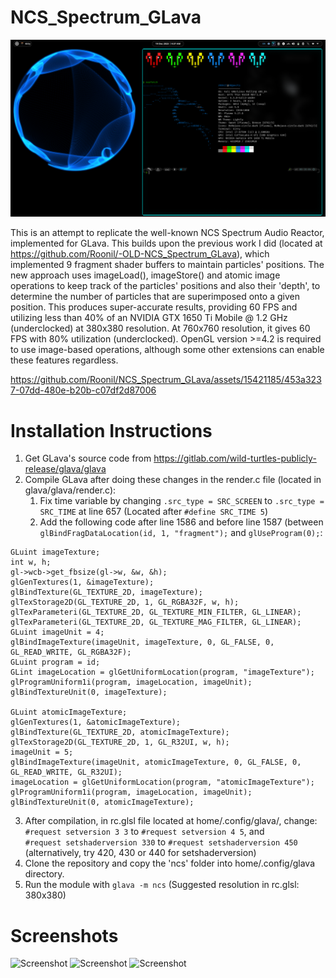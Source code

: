 # NCS_Spectrum_GLava
![Screenshot](screenshots/780x780_Blue.png)

This is an attempt to replicate the well-known NCS Spectrum Audio Reactor, implemented for GLava. This builds upon the previous work I did (located at https://github.com/Roonil/-OLD-NCS_Spectrum_GLava), which implemented 9 fragment shader buffers to maintain particles' positions. The new approach uses imageLoad(), imageStore() and atomic image operations to keep track of the particles' positions and also their 'depth', to determine the number of particles that are superimposed onto a given position. This produces super-accurate results, providing 60 FPS and utilizing less than 40% of an NVIDIA GTX 1650 Ti Mobile @ 1.2 GHz (underclocked) at 380x380 resolution. At 760x760 resolution, it gives 60 FPS with 80% utilization (underclocked). OpenGL version >=4.2 is required to use image-based operations, although some other extensions can enable these features regardless.  

https://github.com/Roonil/NCS_Spectrum_GLava/assets/15421185/453a3237-07dd-480e-b20b-c07df2d87006

# Installation Instructions
1. Get GLava's source code from https://gitlab.com/wild-turtles-publicly-release/glava/glava
2. Compile GLava after doing these changes in the render.c file (located in glava/glava/render.c):
    1. Fix time variable by changing
```.src_type = SRC_SCREEN``` to ```.src_type = SRC_TIME``` at line 657 (Located after ```#define SRC_TIME 5```)
    2. Add the following code after line 1586 and before line 1587 (between ```glBindFragDataLocation(id, 1, "fragment");``` and ```glUseProgram(0);```:
 ```
GLuint imageTexture;
int w, h;
gl->wcb->get_fbsize(gl->w, &w, &h);
glGenTextures(1, &imageTexture);
glBindTexture(GL_TEXTURE_2D, imageTexture);
glTexStorage2D(GL_TEXTURE_2D, 1, GL_RGBA32F, w, h);
glTexParameteri(GL_TEXTURE_2D, GL_TEXTURE_MIN_FILTER, GL_LINEAR);
glTexParameteri(GL_TEXTURE_2D, GL_TEXTURE_MAG_FILTER, GL_LINEAR);
GLuint imageUnit = 4;
glBindImageTexture(imageUnit, imageTexture, 0, GL_FALSE, 0, GL_READ_WRITE, GL_RGBA32F);
GLuint program = id;
GLint imageLocation = glGetUniformLocation(program, "imageTexture");
glProgramUniform1i(program, imageLocation, imageUnit);
glBindTextureUnit(0, imageTexture);

GLuint atomicImageTexture;
glGenTextures(1, &atomicImageTexture);
glBindTexture(GL_TEXTURE_2D, atomicImageTexture);
glTexStorage2D(GL_TEXTURE_2D, 1, GL_R32UI, w, h);
imageUnit = 5;
glBindImageTexture(imageUnit, atomicImageTexture, 0, GL_FALSE, 0, GL_READ_WRITE, GL_R32UI);
imageLocation = glGetUniformLocation(program, "atomicImageTexture");
glProgramUniform1i(program, imageLocation, imageUnit);
glBindTextureUnit(0, atomicImageTexture);
```
3. After compilation, in rc.glsl file located at home/.config/glava/, change:<br /> ```#request setversion 3 3``` to ```#request setversion 4 5```, and <br /> ```#request setshaderversion 330``` to ```#request setshaderversion 450``` (alternatively, try 420, 430 or 440 for setshaderversion) 
4. Clone the repository and copy the 'ncs' folder into home/.config/glava directory.
5. Run the module with ```glava -m ncs``` (Suggested resolution in rc.glsl: 380x380)

# Screenshots
![Screenshot](screenshots/380x380_Blue.png)
![Screenshot](screenshots/380x380_Purple.png)
![Screenshot](screenshots/760x760_Green.png)





